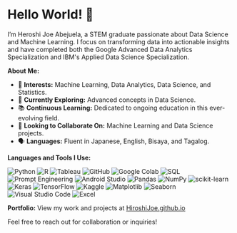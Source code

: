 # Hello World! 👋

I’m Heroshi Joe Abejuela, a STEM graduate passionate about Data Science and Machine Learning. I focus on transforming data into actionable insights and have completed both the Google Advanced Data Analytics Specialization and IBM's Applied Data Science Specialization.

**About Me:**
- 🌱 **Interests:** Machine Learning, Data Analytics, Data Science, and Statistics.
- 🌸 **Currently Exploring:** Advanced concepts in Data Science.
- 📚 **Continuous Learning:** Dedicated to ongoing education in this ever-evolving field.
- 🤝 **Looking to Collaborate On:** Machine Learning and Data Science projects.
- 🗣️ **Languages:** Fluent in Japanese, English, Bisaya, and Tagalog.

**Languages and Tools I Use:**

![Python](https://img.shields.io/badge/Python-3776AB?style=for-the-badge&logo=python&logoColor=white)
![R](https://img.shields.io/badge/R-276DC3?style=for-the-badge&logo=r&logoColor=white)
![Tableau](https://img.shields.io/badge/Tableau-E97627?style=for-the-badge&logo=tableau&logoColor=white)
![GitHub](https://img.shields.io/badge/GitHub-181717?style=for-the-badge&logo=github&logoColor=white)
![Google Colab](https://img.shields.io/badge/Google%20Colab-F9AB00?style=for-the-badge&logo=google-colab&logoColor=white)
![SQL](https://img.shields.io/badge/SQL-336791?style=for-the-badge&logo=postgresql&logoColor=white)
![Prompt Engineering](https://img.shields.io/badge/Prompt%20Engineering-FF6F00?style=for-the-badge&logo=chatbot&logoColor=white)
![Android Studio](https://img.shields.io/badge/Android%20Studio-3DDC84?style=for-the-badge&logo=android-studio&logoColor=white)
![Pandas](https://img.shields.io/badge/Pandas-150458?style=for-the-badge&logo=pandas&logoColor=white)
![NumPy](https://img.shields.io/badge/NumPy-013243?style=for-the-badge&logo=numpy&logoColor=white)
![scikit-learn](https://img.shields.io/badge/scikit--learn-F7931E?style=for-the-badge&logo=scikit-learn&logoColor=white)
![Keras](https://img.shields.io/badge/Keras-D00000?style=for-the-badge&logo=keras&logoColor=white)
![TensorFlow](https://img.shields.io/badge/TensorFlow-FF6F00?style=for-the-badge&logo=tensorflow&logoColor=white)
![Kaggle](https://img.shields.io/badge/Kaggle-20BEFF?style=for-the-badge&logo=kaggle&logoColor=white)
![Matplotlib](https://img.shields.io/badge/Matplotlib-FF9A00?style=for-the-badge&logo=matplotlib&logoColor=white)
![Seaborn](https://img.shields.io/badge/Seaborn-3776AB?style=for-the-badge&logo=python&logoColor=white)
![Visual Studio Code](https://img.shields.io/badge/Visual%20Studio%20Code-0078d7?style=for-the-badge&logo=visual%20studio%20code&logoColor=white)
![Excel](https://img.shields.io/badge/Microsoft%20Excel-217346?style=for-the-badge&logo=microsoft-excel&logoColor=white)



**Portfolio:** View my work and projects at [HiroshiJoe.github.io](https://HiroshiJoe.github.io)

Feel free to reach out for collaboration or inquiries!
